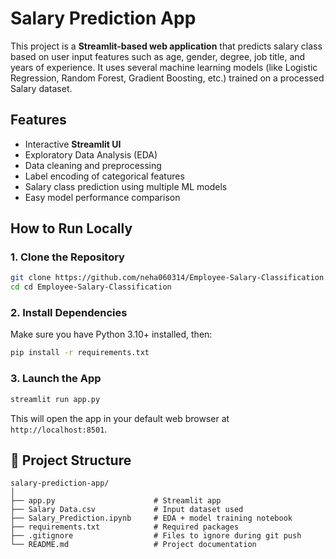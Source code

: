 
#  Salary Prediction App

This project is a **Streamlit-based web application** that predicts salary class based on user input features such as age, gender, degree, job title, and years of experience. It uses several machine learning models (like Logistic Regression, Random Forest, Gradient Boosting, etc.) trained on a processed Salary dataset.

##  Features
- Interactive **Streamlit UI**
- Exploratory Data Analysis (EDA)
- Data cleaning and preprocessing
- Label encoding of categorical features
- Salary class prediction using multiple ML models
- Easy model performance comparison

##  How to Run Locally

### 1. Clone the Repository

```bash
git clone https://github.com/neha060314/Employee-Salary-Classification.git
cd cd Employee-Salary-Classification
````

### 2. Install Dependencies

Make sure you have Python 3.10+ installed, then:

```bash
pip install -r requirements.txt
```

### 3. Launch the App

```bash
streamlit run app.py
```

This will open the app in your default web browser at `http://localhost:8501`.

## 📁 Project Structure

```
salary-prediction-app/
│
├── app.py                      # Streamlit app
├── Salary Data.csv             # Input dataset used
├── Salary_Prediction.ipynb     # EDA + model training notebook
├── requirements.txt            # Required packages
├── .gitignore                  # Files to ignore during git push
└── README.md                   # Project documentation
```

